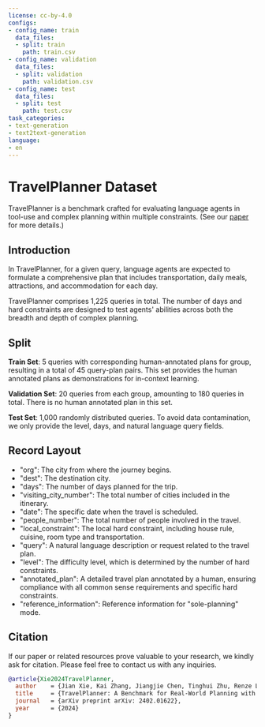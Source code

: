 ```yaml
---
license: cc-by-4.0
configs:
- config_name: train
  data_files:
  - split: train
    path: train.csv
- config_name: validation
  data_files:
  - split: validation
    path: validation.csv
- config_name: test
  data_files:
  - split: test
    path: test.csv
task_categories:
- text-generation
- text2text-generation
language:
- en
---
```


# TravelPlanner Dataset

TravelPlanner is a benchmark crafted for evaluating language agents in tool-use and complex planning within multiple constraints. (See our [paper](https://arxiv.org/pdf/2402.01622.pdf) for more details.)

## Introduction

In TravelPlanner, for a given query, language agents are expected to formulate a comprehensive plan that includes transportation, daily meals, attractions, and accommodation for each day.

TravelPlanner comprises 1,225 queries in total. The number of days and hard constraints are designed to test agents' abilities across both the breadth and depth of complex planning.

## Split

<b>Train Set</b>: 5 queries with corresponding human-annotated plans for group, resulting in a total of 45 query-plan pairs. This set provides the human annotated plans as demonstrations for in-context learning.

<b>Validation Set</b>: 20 queries from each group, amounting to 180 queries in total. There is no  human annotated plan in this set.

<b>Test Set</b>: 1,000 randomly distributed queries. To avoid data contamination, we only provide the level, days, and natural language query fields.

## Record Layout

- "org": The city from where the journey begins.
- "dest": The destination city.
- "days": The number of days planned for the trip.
- "visiting_city_number":  The total number of cities included in the itinerary.
- "date": The specific date when the travel is scheduled.
- "people_number": The total number of people involved in the travel.
- "local_constraint": The local hard constraint, including house rule, cuisine, room type and transportation.
- "query":  A natural language description or request related to the travel plan.
- "level": The difficulty level, which is determined by the number of hard constraints.
- "annotated_plan":  A detailed travel plan annotated by a human, ensuring compliance with all common sense requirements and specific hard constraints.
- "reference_information": Reference information for "sole-planning" mode.

## Citation

If our paper or related resources prove valuable to your research, we kindly ask for citation. Please feel free to contact us with any inquiries.

```bib
@article{Xie2024TravelPlanner,
  author    = {Jian Xie, Kai Zhang, Jiangjie Chen, Tinghui Zhu, Renze Lou, Yuandong Tian, Yanghua Xiao, Yu Su},
  title     = {TravelPlanner: A Benchmark for Real-World Planning with Language Agents},
  journal   = {arXiv preprint arXiv: 2402.01622},
  year      = {2024}
}
```